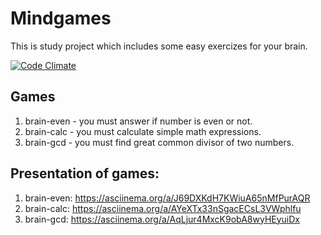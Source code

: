 # Mindgames
This is study project which includes some easy exercizes for your brain.

[![Code Climate](https://codeclimate.com/github/EgorKryuchkov/Mindgames.png)](https://codeclimate.com/github/EgorKryuchkov/Mindgames)

## Games
1) brain-even - you must answer if number is even or not.
2) brain-calc - you must calculate simple math expressions.
3) brain-gcd - you must find great common divisor of two numbers.

## Presentation of games:
 
1) brain-even: https://asciinema.org/a/J69DXKdH7KWiuA65nMfPurAQR
2) brain-calc: https://asciinema.org/a/AYeXTx33nSgacECsL3VWphlfu
3) brain-gcd: https://asciinema.org/a/AqLjur4MxcK9obA8wyHEyuiDx
